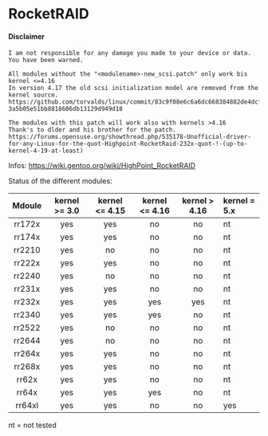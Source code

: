 # RocketRAID

#### Disclaimer
```
I am not responsible for any damage you made to your device or data.
You have been warned.
```

```
All modules without the "<modulename>-new_scsi.patch" only work bis kernel <=4.16
In version 4.17 the old scsi initialization model are removed from the kernel source.
https://github.com/torvalds/linux/commit/83c9f08e6c6a6dc668384882de4dcf5ef4ae0ba7#diff-3a5b05e51bb8818606db13129d949d18

The modules with this patch will work also with kernels >4.16
Thank's to dlder and his brother for the patch.
https://forums.opensuse.org/showthread.php/535178-Unofficial-driver-for-any-Linux-for-the-quot-Highpoint-RocketRaid-232x-quot-!-(up-to-kernel-4-19-at-least)
```

Infos: https://wiki.gentoo.org/wiki/HighPoint_RocketRAID

Status of the different modules:

| **Mdoule** | **kernel >= 3.0** | **kernel <= 4.15** | **kernel <= 4.16** | **kernel > 4.16** | **kernel = 5.x** |
|:----------:|:-----------------:|:------------------:|:------------------:|:-----------------:|:-----------------|
|rr172x|yes|yes|no|no|nt|
|rr174x|yes|yes|no|no|nt|
|rr2210|yes|no|no|no|nt|
|rr222x|yes|yes|no|no|nt|
|rr2240|yes|no|no|no|nt|
|rr231x|yes|yes|no|no|nt|
|rr232x|yes|yes|yes|yes|nt|
|rr2340|yes|yes|yes|no|nt|
|rr2522|yes|no|no|no|nt|
|rr2644|yes|no|no|no|nt|
|rr264x|yes|yes|no|no|nt|
|rr268x|yes|yes|no|no|nt|
|rr62x|yes|yes|no|no|nt|
|rr64x|yes|yes|yes|no|nt|
|rr64xl|yes|yes|no|no|yes|

nt = not tested
